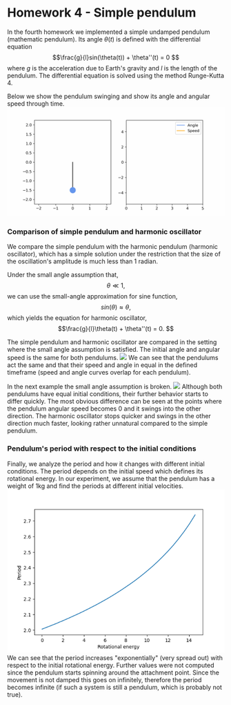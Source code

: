 # Homework 4 - Simple pendulum

In the fourth homework we implemented a simple undamped pendulum (mathematic pendulum). 
Its angle $\theta(t)$ is defined with the differential equation
$$\frac{g}{l}sin(\theta(t)) + \theta''(t) = 0 $$
where $g$ is the acceleration due to Earth's gravity and $l$ is the length of the pendulum. 
The differential equation is solved using the method Runge-Kutta 4.

Below we show the pendulum swinging and show its angle and angular speed through time.
![](./images/pendulum.gif)

### Comparison of simple pendulum and harmonic oscillator
We compare the simple pendulum with the harmonic pendulum (harmonic oscillator), which has a simple solution under the restriction that the 
size of the oscillation's amplitude is much less than 1 radian. 

Under the small angle assumption that,
$$\theta \ll 1, $$
we can use the small-angle approximation for sine function,
$$sin(\theta) \approx \theta,$$
which yields the equation for harmonic oscillator,
$$\frac{g}{l}\theta(t) + \theta''(t) = 0. $$

The simple pendulum and harmonic oscillator are compared in the setting where the small angle assumption is satisfied.
The initial angle and angular speed is the same for both pendulums.
![](./images/harm_math_pendulum_comparison_small_angle.gif)
We can see that the pendulums act the same and that their speed and angle in equal in the defined timeframe (speed and angle curves overlap for each pendulum).

In the next example the small angle assumption is broken.
![](./images/harm_math_pendulum_comparison_large_angle.gif)
Although both pendulums have equal initial conditions, their further behavior starts to differ quickly. The most obvious difference can be 
seen at the points where the pendulum angular speed becomes 0 and it swings into the other direction. The harmonic oscillator stops quicker and swings 
in the other direction much faster, looking rather unnatural compared to the simple pendulum.

### Pendulum's period with respect to the initial conditions 
Finally, we analyze the period and how it changes with different initial conditions. The period depends on the initial speed which 
defines its rotational energy. In our experiment, we assume that the pendulum has a weight of 1kg and find the periods at different initial velocities.
![](./images/energy_period_plot.png)
We can see that the period increases "exponentially" (very spread out) with respect to the initial rotational energy. Further values were not computed since the pendulum starts spinning around the attachment point. 
Since the movement is not damped this goes on infinitely, therefore the period becomes infinite (if such a system is still a pendulum, which is probably not true).


